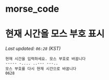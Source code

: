 # morse_code
# 현재 시간을 모스 부호 표시
<!-- MORSE_TIME_START -->
_Last updated: `06:28` (KST)_

```
현재 시간을 입력하세요. 모스 부호로 바꿉니다
----- -.... ..--- ---..
모스 부호를 다시 현재 시간으로 바꿉니다
0628
```
<!-- MORSE_TIME_END -->
